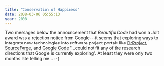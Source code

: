 ```yaml
---
title: "Conservation of Happiness"
date: 2008-03-06 05:55:13
year: 2008
---
```

Two messages below the announcement that <em>Beautiful Code</em> had won a Jolt award was a rejection notice from Google---it seems that exploring ways to integrate new technologies into software project portals like <a href="http://www.drproject.org">DrProject</a>, <a href="http://www.sf.net">SourceForge</a>, and <a href="http://code.google.com/hosting/">Google Code</a> "...could not fit any of the research directions that Google is currently exploring".  At least they were only two months late telling me... :-(

